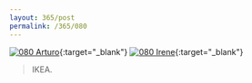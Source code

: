 ```yaml
---
layout: 365/post
permalink: /365/080
---
```


[![080 Arturo](https://c2.staticflickr.com/6/5797/20694111823_036f7b69f9_c.jpg)](https://www.flickr.com/photos/131440297@N08/20694111823/){:target="_blank"}
[![080 Irene](https://c2.staticflickr.com/6/5710/20660484803_3ff0d5a348_c.jpg)](https://www.flickr.com/photos/25124902@N04/20660484803/){:target="_blank"}


> IKEA.

>
